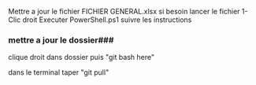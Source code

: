 Mettre a jour le fichier FICHIER GENERAL.xlsx si besoin
lancer le fichier 1-Clic droit Executer PowerShell.ps1
suivre les instructions



### mettre a jour le dossier###

clique droit dans dossier puis "git bash here"

dans le terminal taper "git pull"


